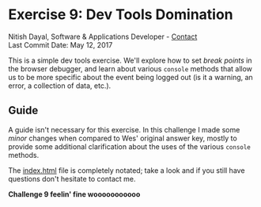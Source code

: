 # Exercise 9: Dev Tools Domination
Nitish Dayal, Software & Applications Developer - [Contact](http://nitishdayal.me)  
Last Commit Date: May 12, 2017

This is a simple dev tools exercise. We'll explore how to set _break points_
  in the browser debugger, and learn about various `console` methods that allow us
  to be more specific about the event being logged out (is it a warning, an error,
  a collection of data, etc.).

## Guide

A guide isn't necessary for this exercise. In this challenge I made some *minor* changes
  when compared to Wes' original answer key, mostly to provide some additional clarification
  about the uses of the various `console` methods.

The [index.html](./index.html) file is completely notated; take a look and if you still have
  questions don't hesitate to contact me.

**Challenge 9 feelin' fine wooooooooooo**